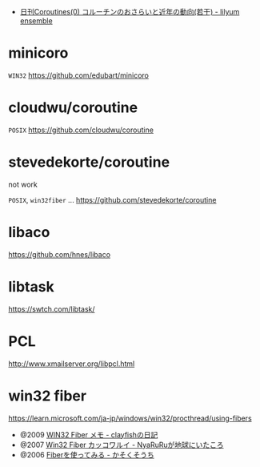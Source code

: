 - [日刊Coroutines(0) コルーチンのおさらいと近年の動向(若干) - lilyum ensemble](https://nymphium.github.io/2020/12/10/nikkan-coroutines-0.html)

# minicoro

`WIN32` https://github.com/edubart/minicoro

# cloudwu/coroutine

`POSIX` https://github.com/cloudwu/coroutine

# stevedekorte/coroutine

not work

`POSIX`, `win32fiber` ... https://github.com/stevedekorte/coroutine

# libaco

https://github.com/hnes/libaco

# libtask

https://swtch.com/libtask/

# PCL

http://www.xmailserver.org/libpcl.html

# win32 fiber

https://learn.microsoft.com/ja-jp/windows/win32/procthread/using-fibers

- @2009 [ WIN32 Fiber メモ - clayfishの日記](https://clayfish.hatenablog.com/entry/20090804/1249402301)
- @2007 [Win32 Fiber カッコワルイ - NyaRuRuが地球にいたころ](https://nyaruru.hatenablog.com/entry/20070529/p1)
- @2006 [Fiberを使ってみる - かそくそうち](https://y-hamigaki.hatenablog.com/entry/20060827/1156686980)

